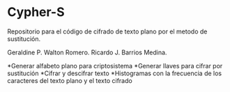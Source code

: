 # Cypher-S
Repositorio para el código de cifrado de texto plano por el metodo de sustitución. 

Geraldine P. Walton Romero.
Ricardo J. Barrios Medina. 

*Generar alfabeto plano para criptosistema 
*Generar llaves para cifrar por sustitución 
*Cifrar y descifrar texto 
*Histogramas con la frecuencia de los caracteres del texto plano y el texto cifrado 
